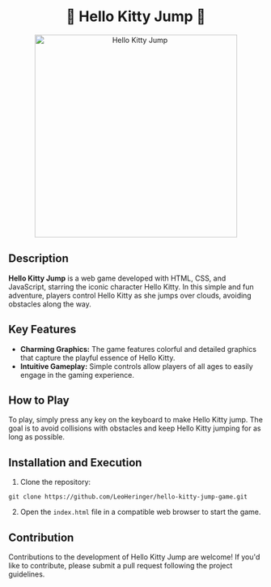 
<div align="center">
  <h1>🎀 Hello Kitty Jump 🎀</h1>
  <img width="400" src="https://github.com/LeoHeringer/hello-kitty-jump-game/assets/69641220/1beed990-fb9f-4b83-956f-5a1414518f80" alt="Hello Kitty Jump">
</div>

## Description

**Hello Kitty Jump** is a web game developed with HTML, CSS, and JavaScript, starring the iconic character Hello Kitty. In this simple and fun adventure, players control Hello Kitty as she jumps over clouds, avoiding obstacles along the way.

## Key Features

- **Charming Graphics:** The game features colorful and detailed graphics that capture the playful essence of Hello Kitty.
- **Intuitive Gameplay:** Simple controls allow players of all ages to easily engage in the gaming experience.

## How to Play

To play, simply press any key on the keyboard to make Hello Kitty jump. The goal is to avoid collisions with obstacles and keep Hello Kitty jumping for as long as possible.

## Installation and Execution

1. Clone the repository:

```
git clone https://github.com/LeoHeringer/hello-kitty-jump-game.git
```

2. Open the `index.html` file in a compatible web browser to start the game.

## Contribution

Contributions to the development of Hello Kitty Jump are welcome! If you'd like to contribute, please submit a pull request following the project guidelines.
